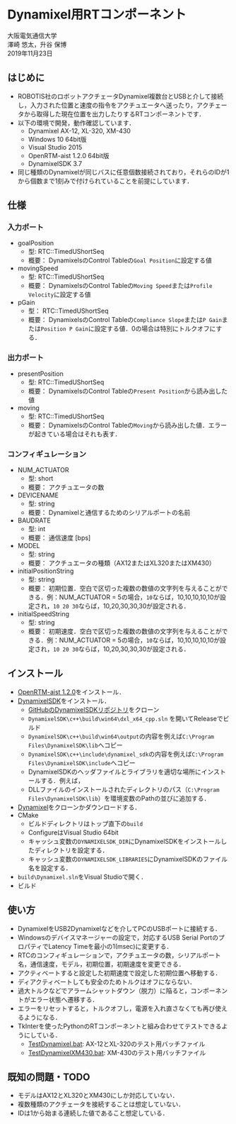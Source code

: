 # Dynamixel用RTコンポーネント

大阪電気通信大学  
澤崎 悠太，升谷 保博  
2019年11月23日

## はじめに

- ROBOTIS社のロボットアクチェータDynamixel複数台とUSBと介して接続し，入力された位置と速度の指令をアクチュエータへ送ったり，アクチェータから取得した現在位置を出力したりするRTコンポーネントです．
- 以下の環境で開発，動作確認しています．
  - Dynamixel AX-12, XL-320, XM-430
  - Windows 10 64bit版
  - Visual Studio 2015
  - OpenRTM-aist 1.2.0 64bit版
  - DynamixelSDK 3.7
- 同じ種類のDynamixelが同じバスに任意個数接続されており，それらのIDが1から個数まで1刻みで付けられていることを前提にしています．

## 仕様

### 入力ポート
- goalPosition
  - 型: RTC::TimedUShortSeq
  - 概要： DynamixelsのControl Tableの`Goal Position`に設定する値
- movingSpeed
  - 型: RTC::TimedUShortSeq
  - 概要： DynamixelsのControl Tableの`Moving Speed`または`Profile Velocity`に設定する値
- pGain
  - 型： RTC::TimedUShortSeq
  - 概要： DynamixelsのControl Tableの`Compliance Slope`または`P Gain`または`Position P Gain`に設定する値．0の場合は特別にトルクオフにする．

### 出力ポート
- presentPosition
  - 型: RTC::TimedUShortSeq
  - 概要： DynamixelsのControl Tableの`Present Position`から読み出した値
- moving
  - 型: RTC::TimedUShortSeq
  - 概要： DynamixelsのControl Tableの`Moving`から読み出した値．エラーが起きている場合はそれも表す．

### コンフィギュレーション

- NUM_ACTUATOR
  - 型: short
  - 概要： アクチュエータの数
- DEVICENAME
  - 型: string
  - 概要： Dynamixelと通信するためのシリアルポートの名前
- BAUDRATE
  - 型: int
  - 概要： 通信速度 [bps]
- MODEL
  - 型: string
  - 概要： アクチュエータの種類（AX12またはXL320またはXM430）
- initialPositionString
  - 型: string
  - 概要： 初期位置．空白で区切った複数の数値の文字列を与えることができる．例：NUM_ACTUATOR = 5の場合，`10`ならば，10,10,10,10,10が設定され，`10 20 30`ならば，10,20,30,30,30が設定される．
- initialSpeedString
  - 型: string
  - 概要： 初期速度．空白で区切った複数の数値の文字列を与えることができる．例：NUM_ACTUATOR = 5の場合，`10`ならば，10,10,10,10,10が設定され，`10 20 30`ならば，10,20,30,30,30が設定される．  

## インストール

- [OpenRTM-aist 1.2.0](https://www.openrtm.org/openrtm/ja/download/openrtm-aist-cpp/openrtm-aist-cpp_1_2_0_release)をインストール．
- [DynamixelSDK](http://emanual.robotis.com/docs/en/software/dynamixel/dynamixel_sdk/overview/)をインストール．
  - [GitHubのDynamixelSDKリポジトリ](https://github.com/ROBOTIS-GIT/DynamixelSDK)をクローン
  - `DynamixelSDK\c++\build\win64\dxl_x64_cpp.sln` を開いてReleaseでビルド
  - `DynamixelSDK\c++\build\win64\output`の内容を例えば`C:\Program Files\DynamixelSDK\lib`へコピー
  - `DynamixelSDK\c++\include\dynamixel_sdk`の内容を例えば`C:\Program Files\DynamixelSDK\include`へコピー
  - DynamixelSDKのヘッダファイルとライブラリを適切な場所にインストールする．例えば，
  - DLLファイルのインストールされたディレクトリのパス（`C:\Program Files\DynamixelSDK\lib`）を環境変数のPathの並びに追加する．
- [Dynamixel](https://github.com/MasutaniLab/Dynamixel)をクローンかダウンロードする．
- CMake
  - ビルドディレクトリはトップ直下の`build`
  - ConfigureはVisual Studio 64bit
  - キャッシュ変数の`DYNAMIXELSDK_DIR`にDynamixelSDKをインストールしたディレクトリを設定する．
  - キャッシュ変数の`DYNAMIXELSDK_LIBRARIES`にDynamixelSDKのファイル名を設定する．
- `build\Dynamixel.sln`をVisual Studioで開く．
- ビルド

## 使い方

- DynamixelをUSB2Dynamixelなどを介してPCのUSBポートに接続する．
- Windowsのデバイスマネージャーの設定で，対応するUSB Serial PortのプロパティでLatency Timeを最小の1(msec)に変更する．
- RTCのコンフィギュレーションで，アクチュエータの数，シリアルポート名，通信速度，モデル，初期位置，初期速度を変更できる．
- アクティベートすると設定した初期速度で設定した初期位置へ移動する．
- ディアクティベートしても安全のためトルクはオフにならない．
- 過大トルクなどでアラームシャットダウン（脱力）に陥ると，コンポーネントがエラー状態へ遷移する．
- エラーをリセットすると，トルクオフし，電源を入れ直さなくても再び使えるようになる．
- TkInterを使ったPythonのRTコンポーネントと組み合わせてテストできるようにしている．
  - [TestDynamixel.bat](TestDynamixel/TestDynamixel.bat): AX-12とXL-320のテスト用バッチファイル
  - [TestDynamixelXM430.bat](TestDynamixel/TestDynamixelXM430.bat): XM-430のテスト用バッチファイル

## 既知の問題・TODO

- モデルはAX12とXL320とXM430にしか対応していない．
- 複数種類のアクチェータを接続することは想定していない．
- IDは1から始まる連続した値であること想定している．

